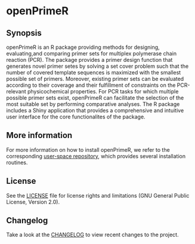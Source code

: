 # openPrimeR

## Synopsis
openPrimeR is an R package providing methods for designing, evaluating,and
comparing primer sets for multiplex polymerase chain reaction (PCR). The package provides a primer design
function that generates novel primer setes by solving a
set cover problem such that the number of covered template sequences is
maximized with the smallest possible set of primers. Moreover, existing primer sets can be evaluated
according to their coverage and their fulfillment of constraints on the
PCR-relevant physicochemical properties. For PCR tasks for which multiple
possible primer sets exist, openPrimeR can facilitate the selection of the
most suitable set by performing comparative analyses. The R package includes a Shiny application that
provides a comprehensive and intuitive user interface for the core functionalites of the package.

## More information
For more information on how to install openPrimeR, we refer to the corresponding [user-space repository](https://github.com/matdoering/openPrimeR-User), which provides several installation routines.
## License

See the [LICENSE](LICENSE.txt) file for license rights and limitations (GNU General Public License, Version 2.0).

## Changelog

Take a look at the [CHANGELOG](CHANGELOG.md) to view recent changes to the project.
